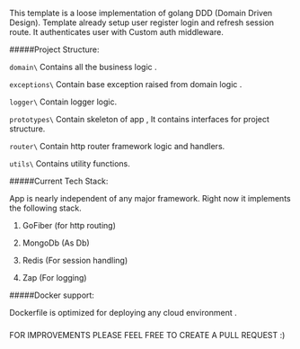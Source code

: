 This template is a loose implementation of golang DDD (Domain Driven Design). Template already setup user register login and refresh session route. It authenticates user with Custom auth middleware.

#####Project Structure:

`domain\` Contains all the business logic .

`exceptions\` Contain base exception raised from domain logic .

`logger\` Contain logger logic.

`prototypes\` Contain skeleton of app , It contains interfaces for project structure.

`router\` Contain http router framework logic and handlers.

`utils\` Contains utility functions.

#####Current Tech Stack:

App is nearly independent of any major framework. Right now it implements the following stack.

1. GoFiber (for http routing)

2. MongoDb (As Db)

3. Redis (For session handling)

4. Zap (For logging)


#####Docker support:

Dockerfile is optimized for deploying any cloud environment .

#####

FOR IMPROVEMENTS PLEASE FEEL FREE TO CREATE A PULL REQUEST :)